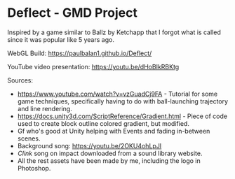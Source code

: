 # Deflect - GMD Project

Inspired by a game similar to Ballz by Ketchapp that I forgot what is called since it was popular like 5 years ago.

WebGL Build: https://paulbalan1.github.io/Deflect/

YouTube video presentation: https://youtu.be/dHoBIkRBKtg

Sources:
- https://www.youtube.com/watch?v=vzGuadCj9FA - Tutorial for some game techniques, specifically having to do with ball-launching trajectory and line rendering.
- https://docs.unity3d.com/ScriptReference/Gradient.html - Piece of code used to create block outline colored gradient, but modified.
- Gf who's good at Unity helping with Events and fading in-between scenes.
- Background song: https://youtu.be/2OKU4ohLpJI
- *Clink* song on impact downloaded from a sound library website.
- All the rest assets have been made by me, including the logo in Photoshop.

